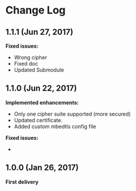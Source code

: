 # Change Log

## 1.1.1 (Jun 27, 2017)

**Fixed issues:**

- Wrong cipher
- Fixed doc
- Updated Submodule

## 1.1.0 (Jun 22, 2017)

**Implemented enhancements:**

- Only one cipher suite supported (more secured)
- Updated certificate.
- Added custom mbedtls config file

**Fixed issues:**

-

## 1.0.0 (Jan 26, 2017)

**First delivery**
